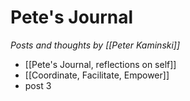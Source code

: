 # Pete's Journal

_Posts and thoughts by [[Peter Kaminski]]_

- [[Pete's Journal, reflections on self]]
- [[Coordinate, Facilitate, Empower]]
- post 3
